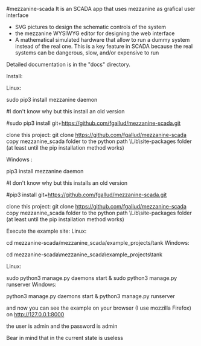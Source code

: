 #mezzanine-scada
It is an SCADA app that uses mezzanine as grafical user interface
- SVG pictures to design the schematic controls of the system
- the mezzanine WYSIWYG editor for designing the web interface
- A mathematical simulated hardware that allow to run a dummy system instead of the real one. This is a key feature in SCADA because the real systems can be dangerous, slow, and/or expensive to run


Detailed documentation is in the "docs" directory.

Install:

Linux:

sudo pip3 install mezzanine daemon

#I don't know why but this install an old version

#sudo pip3 install git+https://github.com/fgallud/mezzanine-scada.git

clone this project:
git clone https://github.com/fgallud/mezzanine-scada
copy mezzanine_scada folder to the python path \Lib\site-packages folder (at least until the pip installation method works)



Windows :

pip3 install mezzanine daemon

#I don't know why but this installs an old version

#pip3 install git+https://github.com/fgallud/mezzanine-scada.git

clone this project:
git clone https://github.com/fgallud/mezzanine-scada
copy mezzanine_scada folder to the python path \Lib\site-packages folder (at least until the pip installation method works)

Execute the example site:
Linux:

cd mezzanine-scada/mezzanine_scada/example_projects/tank
Windows:

cd mezzanine-scada\mezzanine_scada\example_projects\tank

Linux:

sudo python3 manage.py daemons start &
sudo python3 manage.py runserver
Windows:

python3 manage.py daemons start &
python3 manage.py runserver


and now you can see the example on your browser (I use mozzilla Firefox) on http://127.0.0.1:8000

the user is admin and the password is admin

Bear in mind that in the current state is useless



